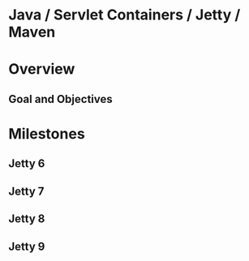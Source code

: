 Java / Servlet Containers / Jetty / Maven
=========================================

# Overview

## Goal and Objectives

# Milestones

## Jetty 6

## Jetty 7

## Jetty 8

## Jetty 9
